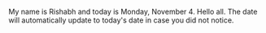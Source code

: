 My name is Rishabh and today is Monday, November 4. Hello all. The date will automatically update to today's date in case you did not notice.
